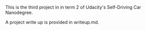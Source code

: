 This is the third project in in term 2 of Udacity's Self-Driving Car Nanodegree.

A project write up is provided in writeup.md.
